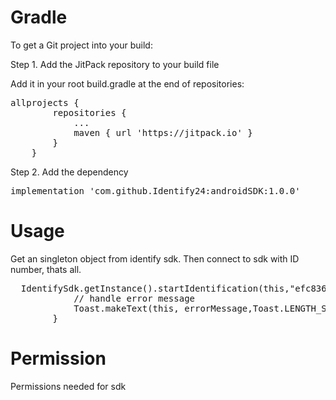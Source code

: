 # Gradle
To get a Git project into your build:

Step 1. Add the JitPack repository to your build file

Add it in your root build.gradle at the end of repositories:
	
 <pre>allprojects { 
		repositories {
			...
			maven { url 'https://jitpack.io' }
		}
	}</pre>
	
Step 2. Add the dependency

<pre>implementation 'com.github.Identify24:androidSDK:1.0.0'</pre>

# Usage

Get an singleton object from identify sdk. Then connect to sdk with ID number, thats all.

<pre>
  IdentifySdk.getInstance().startIdentification(this,"efc8366f-faa6-11ea-b65c-005056bb3f3f"){ errorMessage ->
            // handle error message
            Toast.makeText(this, errorMessage,Toast.LENGTH_SHORT).show()
        }
</pre>

# Permission

Permissions needed for sdk

<pre>
    <uses-permission android:name="android.permission.INTERNET" />
    <uses-permission android:name="android.permission.ACCESS_NETWORK_STATE" />
    <uses-permission android:name="android.permission.CAMERA" />
    <uses-permission android:name="android.permission.RECORD_AUDIO" />
    <uses-permission android:name="android.permission.MODIFY_AUDIO_SETTINGS" />
</pre>
